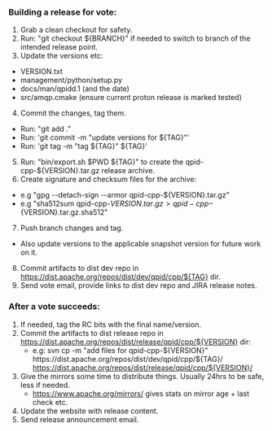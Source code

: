 ### Building a release for vote:

1. Grab a clean checkout for safety.
2. Run: "git checkout ${BRANCH}" if needed to switch to branch of the intended release point.
3. Update the versions etc:
  - VERSION.txt
  - management/python/setup.py
  - docs/man/qpidd.1 (and the date)
  - src/amqp.cmake (ensure current proton release is marked tested)
4. Commit the changes, tag them.
  - Run: "git add ."
  - Run: 'git commit -m "update versions for ${TAG}"'
  - Run: 'git tag -m "tag ${TAG}" ${TAG}'
5. Run: "bin/export.sh $PWD ${TAG}" to create the qpid-cpp-${VERSION}.tar.gz release archive.
6. Create signature and checksum files for the archive:
  - e.g "gpg --detach-sign --armor qpid-cpp-${VERSION}.tar.gz"
  - e.g "sha512sum qpid-cpp-${VERSION}.tar.gz > qpid-cpp-${VERSION}.tar.gz.sha512"
7. Push branch changes and tag.
  - Also update versions to the applicable snapshot version for future work on it.
8. Commit artifacts to dist dev repo in https://dist.apache.org/repos/dist/dev/qpid/cpp/${TAG} dir.
9. Send vote email, provide links to dist dev repo and JIRA release notes.

### After a vote succeeds:

1. If needed, tag the RC bits with the final name/version.
2. Commit the artifacts to dist release repo in https://dist.apache.org/repos/dist/release/qpid/cpp/${VERSION} dir:
   - e.g: svn cp -m "add files for qpid-cpp-${VERSION}" https://dist.apache.org/repos/dist/dev/qpid/cpp/${TAG}/ https://dist.apache.org/repos/dist/release/qpid/cpp/${VERSION}/
3. Give the mirrors some time to distribute things. Usually 24hrs to be safe, less if needed.
   - https://www.apache.org/mirrors/ gives stats on mirror age + last check etc.
4. Update the website with release content.
5. Send release announcement email.
